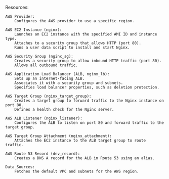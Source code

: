 Resources:

    AWS Provider:
        Configures the AWS provider to use a specific region.

    AWS EC2 Instance (nginx):
        Launches an EC2 instance with the specified AMI ID and instance type.
        Attaches to a security group that allows HTTP (port 80).
        Runs a user data script to install and start Nginx.

    AWS Security Group (nginx_sg):
        Creates a security group to allow inbound HTTP traffic (port 80).
        Allows all outbound traffic.

    AWS Application Load Balancer (ALB, nginx_lb):
        Sets up an internet-facing ALB.
        Associates it with a security group and subnets.
        Specifies load balancer properties, such as deletion protection.

    AWS Target Group (nginx_target_group):
        Creates a target group to forward traffic to the Nginx instance on port 80.
        Defines a health check for the Nginx server.

    AWS ALB Listener (nginx_listener):
        Configures the ALB to listen on port 80 and forward traffic to the target group.

    AWS Target Group Attachment (nginx_attachment):
        Attaches the EC2 instance to the ALB target group to route traffic.

    AWS Route 53 Record (dev_record):
        Creates a DNS A record for the ALB in Route 53 using an alias.

    Data Sources:
        Fetches the default VPC and subnets for the AWS region.
